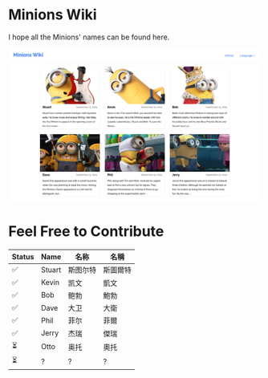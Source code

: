 # Minions Wiki

I hope all the Minions' names can be found here.

![Wiki-Cover](/static/images/wiki-cover.jpg)

# Feel Free to Contribute

| Status | Name | 名称 | 名稱 |
| --- | --- | --- | --- |
| ✅ | Stuart | 斯图尔特 | 斯圖爾特 |
| ✅ | Kevin | 凯文 | 凱文 |
| ✅ | Bob | 鲍勃 | 鮑勃 |
| ✅ | Dave | 大卫 | 大衛 |
| ✅ | Phil | 菲尔 | 菲爾 |
| ✅ | Jerry | 杰瑞 | 傑瑞 |
| ⏳ | Otto | 奥托 | 奧托 |
| ⏳ | ? | ? | ? |
